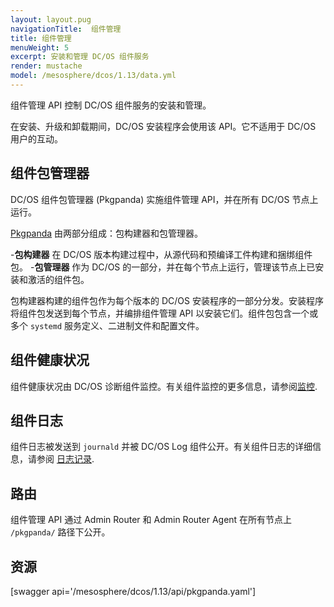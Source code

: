 ```yaml
---
layout: layout.pug
navigationTitle:  组件管理
title: 组件管理
menuWeight: 5
excerpt: 安装和管理 DC/OS 组件服务
render: mustache
model: /mesosphere/dcos/1.13/data.yml
---
```


组件管理 API 控制 DC/OS 组件服务的安装和管理。

在安装、升级和卸载期间，DC/OS 安装程序会使用该 API。它不适用于 DC/OS 用户的互动。

## 组件包管理器

DC/OS 组件包管理器 (Pkgpanda) 实施组件管理 API，并在所有 DC/OS 节点上运行。

[Pkgpanda](https://github.com/dcos/dcos/tree/master/pkgpanda) 由两部分组成：包构建器和包管理器。

-**包构建器** 在 DC/OS 版本构建过程中，从源代码和预编译工件构建和捆绑组件包。
-**包管理器** 作为 DC/OS 的一部分，并在每个节点上运行，管理该节点上已安装和激活的组件包。

包构建器构建的组件包作为每个版本的 DC/OS 安装程序的一部分分发。安装程序将组件包发送到每个节点，并编排组件管理 API 以安装它们。组件包包含一个或多个 `systemd` 服务定义、二进制文件和配置文件。


## 组件健康状况

组件健康状况由 DC/OS 诊断组件监控。有关组件监控的更多信息，请参阅[监控](/mesosphere/dcos/cn/1.13/monitoring/).


## 组件日志

组件日志被发送到 `journald` 并被 DC/OS Log 组件公开。有关组件日志的详细信息，请参阅 [日志记录](/mesosphere/dcos/cn/1.13/monitoring/logging/).


## 路由

组件管理 API 通过 Admin Router 和 Admin Router Agent 在所有节点上 `/pkgpanda/` 路径下公开。


## 资源

[swagger api='/mesosphere/dcos/1.13/api/pkgpanda.yaml']
